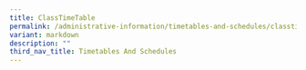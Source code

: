 ```yaml
---
title: ClassTimeTable
permalink: /administrative-information/timetables-and-schedules/classtime-table/
variant: markdown
description: ""
third_nav_title: Timetables And Schedules
---
```

